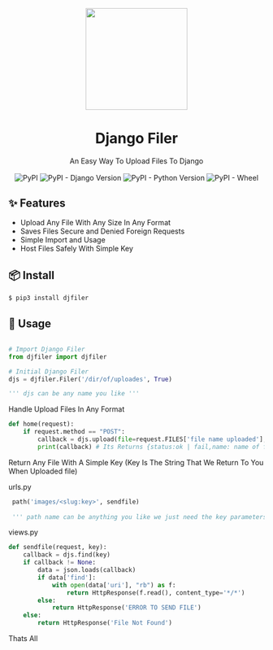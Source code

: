 <p align="center">
    <img width="200" src="https://raw.githubusercontent.com/E-RROR/django-filer/master/d376573d-c0f3-4fde-8467-952d7ffada1d_200x200.png" />
</p>

<h1 align="center">Django Filer</h1>
<p align="center">An Easy Way To Upload Files To Django</p>
<div align="center">
<img align="center" alt="PyPI" src="https://img.shields.io/pypi/v/djfiler?color=%23cccc&label=version&style=plastic" />
<img align="center" alt="PyPI - Django Version" src="https://img.shields.io/pypi/djversions/djangorestframework" />
<img align="center" alt="PyPI - Python Version" src="https://img.shields.io/pypi/pyversions/djfiler" />
<img align="center" alt="PyPI - Wheel" src="https://img.shields.io/pypi/wheel/djfiler" />
</div>

## ✨ Features

- Upload Any File With Any Size In Any Format
- Saves Files Secure and Denied Foreign Requests
- Simple Import and Usage
- Host Files Safely With Simple Key

## 📦 Install

```bash
$ pip3 install djfiler
```

## 🔨 Usage

```python

# Import Django Filer
from djfiler import djfiler

# Initial Django Filer
djs = djfiler.Filer('/dir/of/uploades', True)

''' djs can be any name you like '''
```

Handle Upload Files In Any Format

```python
def home(request):
    if request.method == "POST":
        callback = djs.upload(file=request.FILES['file name uploaded'], name="Optional" )
        print(callback) # Its Returns {status:ok | fail,name: name of file ( Its Key Of File ),type: type of file }
```

Return Any File With A Simple Key (Key Is The String That We Return To You When Uploaded file)

urls.py
```python
 path('images/<slug:key>', sendfile)
 
 ''' path name can be anything you like we just need the key parameters '''
```
views.py
```python
def sendfile(request, key):
    callback = djs.find(key)
    if callback != None:
        data = json.loads(callback)
        if data['find']:
            with open(data['uri'], "rb") as f:
                return HttpResponse(f.read(), content_type='*/*')
        else:
            return HttpResponse('ERROR TO SEND FILE')
    else:
        return HttpResponse('File Not Found')
```
Thats All
